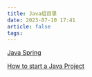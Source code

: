 ```yaml
---
title: Java组目录
date: 2023-07-10 17:41
article: false
tags: 
---
```


[Java Spring](Java%20Spring)

[How to start a Java Project](How%20to%20start%20a%20Java%20Project)